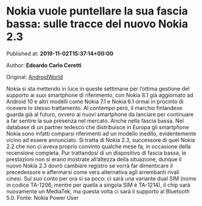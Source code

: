 
# Nokia vuole puntellare la sua fascia bassa: sulle tracce del nuovo Nokia 2.3

Published at: **2019-11-02T15:37:14+00:00**

Author: **Edoardo Carlo Ceretti**

Original: [AndroidWorld](https://www.androidworld.it/2019/11/02/nokia-2-3-leak-germania-677642/)

Nokia si sta mettendo in luce in queste settimane per l’ottima gestione del supporto ai suoi smartphone di riferimento, con Nokia 8.1 già aggiornato ad Android 10 e altri modelli come Nokia 7.1 e Nokia 6.1 ormai in procinto di ricevere lo stesso trattamento. Al contempo però, il marchio finlandese guarda già al futuro, ovvero ai nuovi smartphone da lanciare per continuare a far sentire la sua presenza nel mercato. Anche nella fascia bassa.
Nel database di un partner tedesco che distribuisce in Europa gli smartphone Nokia sono infatti comparsi riferimenti ad un modello inedito, evidentemente vicino ad essere annunciato. Si tratta di Nokia 2.3, successore di quel Nokia 2.2 che non ci aveva proprio convinto qualche mese fa, in occasione della recensione completa.
Pur trattandosi di un dispositivo di fascia bassa, le prestazioni non si erano mostrate all’altezza della situazione, dunque il nuovo Nokia 2.3 dovrò cambiare registro se vorrà far dimenticare il precedessore e affermarsi come vera alternativa agli arrembanti rivali cinesi. Sul suo conto per ora si sa poco: ci sarà una variante dual SIM (nome in codice TA-1206, mentre per quella a singola SIM è TA-1214), il chip sarà nuovamente un MediaTek, ma questa volta ci sarà il supporto al Bluetooth 5.0.
Fonte: Nokia Power User
